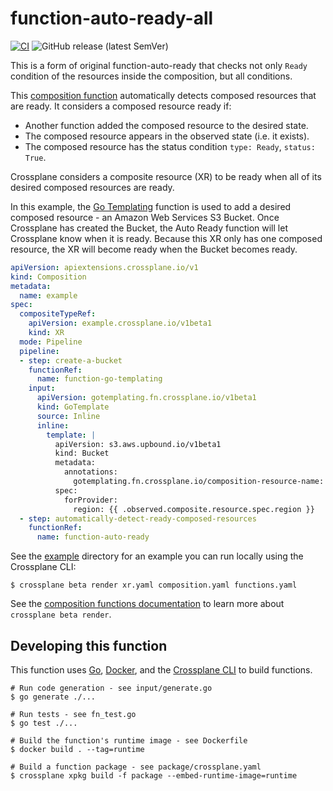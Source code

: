 # function-auto-ready-all
[![CI](https://github.com/crossplane-contrib/function-auto-ready/actions/workflows/ci.yml/badge.svg)](https://github.com/crossplane-contrib/function-auto-ready/actions/workflows/ci.yml) ![GitHub release (latest SemVer)](https://img.shields.io/github/release/crossplane-contrib/function-auto-ready)

This is a form of original function-auto-ready that checks not only `Ready` condition of the resources inside the composition, but all conditions.

This [composition function][docs-functions] automatically detects composed
resources that are ready. It considers a composed resource ready if:

* Another function added the composed resource to the desired state.
* The composed resource appears in the observed state (i.e. it exists).
* The composed resource has the status condition `type: Ready`, `status: True`.

Crossplane considers a composite resource (XR) to be ready when all of its
desired composed resources are ready.

In this example, the [Go Templating][fn-go-templating] function is used to add
a desired composed resource - an Amazon Web Services S3 Bucket. Once Crossplane
has created the Bucket, the Auto Ready function will let Crossplane know when it
is ready. Because this XR only has one composed resource, the XR will become
ready when the Bucket becomes ready.

```yaml
apiVersion: apiextensions.crossplane.io/v1
kind: Composition
metadata:
  name: example
spec:
  compositeTypeRef:
    apiVersion: example.crossplane.io/v1beta1
    kind: XR
  mode: Pipeline
  pipeline:
  - step: create-a-bucket
    functionRef:
      name: function-go-templating
    input:
      apiVersion: gotemplating.fn.crossplane.io/v1beta1
      kind: GoTemplate
      source: Inline
      inline:
        template: |
          apiVersion: s3.aws.upbound.io/v1beta1
          kind: Bucket
          metadata:
            annotations:
              gotemplating.fn.crossplane.io/composition-resource-name: bucket
          spec:
            forProvider:
              region: {{ .observed.composite.resource.spec.region }}
  - step: automatically-detect-ready-composed-resources
    functionRef:
      name: function-auto-ready
```

See the [example](example) directory for an example you can run locally using
the Crossplane CLI:

```shell
$ crossplane beta render xr.yaml composition.yaml functions.yaml
```

See the [composition functions documentation][docs-functions] to learn more
about `crossplane beta render`.

## Developing this function

This function uses [Go][go], [Docker][docker], and the [Crossplane CLI][cli] to
build functions.

```shell
# Run code generation - see input/generate.go
$ go generate ./...

# Run tests - see fn_test.go
$ go test ./...

# Build the function's runtime image - see Dockerfile
$ docker build . --tag=runtime

# Build a function package - see package/crossplane.yaml
$ crossplane xpkg build -f package --embed-runtime-image=runtime
```

[docs-functions]: https://docs.crossplane.io/v1.14/concepts/composition-functions/
[fn-go-templating]: https://github.com/crossplane-contrib/function-go-templating/tree/main
[go]: https://go.dev
[docker]: https://www.docker.com
[cli]: https://docs.crossplane.io/latest/cli